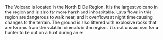 The Volcano is located in the North El De Region. It is the largest volcano in the region and is also far more harsh and inhospitable. Lava flows in this region are dangerous to walk near, and it overflows at night time causing changes to the terrain. The ground is also littered with explosive rocks that are formed from the volatile minerals in the region. It is not uncommon for a hunter to be out on a hunt during an er